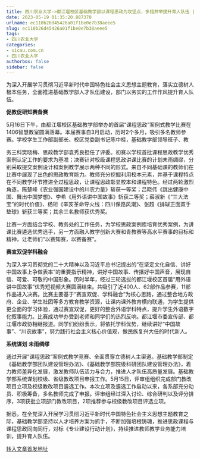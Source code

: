 ```yaml
---
title: 四川农业大学->都江堰校区基础教学部以课程思政为攻坚点，多措并举提升育人队伍 | sicau.com.cn
date: 2023-05-19 01:35:20.887370
urlname: ec110b26d45426a01f1be0e7b38aeee5
slug: ec110b26d45426a01f1be0e7b38aeee5
tags: 
- 四川农业大学
categories:
- sicau.com.cn
- 四川农业大学
authorbox: false
sidebar: false
---
```

为深入开展学习贯彻习近平新时代中国特色社会主义思想主题教育，落实立德树人根本任务，全面推进基础教学部人才队伍建设，部门以务实的工作作风提升育人队伍。

**促教促研知赛备赛**

5月16日下午，由都江堰校区基础教学部举办的首届“课程思政”案例式教学比赛在1406智慧教室圆满落幕。本届赛事自3月启动，历时2个多月，吸引多名教师参赛。学校学生工作部副部长、校区党委副书记陈中桂，基础教学部领导班子、教
<!--more-->
务三科樊晓梅、思政教学部袁秀良担任了评委。初赛以学校首批课程思政教学优秀案例认定工作的要求为基准；决赛针对校级课程思政讲课比赛的计划未雨绸缪，分别采取提交案例设计和案例教学展示两种不同的形式。来自不同基础课的教师们在比赛中展现了出色的思政教育能力。教师充分挖掘利用校本元素，并基于课程特点在不同教学环节推进全过程思政，让课程思政彰显校本和课程特色。经过两轮激烈角逐，陈楚峰《农业强国建设中的川农力量》斩获一等奖；吕晓伟《跳出健康中国、舞出中国梦想》、李希《用外语讲中国故事》斩获二等奖；薛淑新《“三大法宝”的时代价值》、杨珩《辛亥革命导火线：四川保路风潮》、张超《排球正面双手垫球》斩获三等奖；其余三名教师获优秀奖。

比赛一方面结合学校、教务处的工作任务，为学校思政案例库培育优秀案例，为讲课比赛遴选优秀选手，另一方面融入教学创新大赛和青教赛等高水平赛事的目标和精神，让老师们“以赛知赛，以赛备赛”。

**赛宣双促学科融合**

为深入学习贯彻党的二十大精神以及习近平总书记提出的“在坚定文化自信、讲好中国故事上争做表率”的重要指示精神，讲好中国故事、传播好中国声音，展现自信、可爱、可敬的中国形象。历时半年，经过三轮选拔的都江堰校区首届“用外语讲中国故事”优秀短视频大赛圆满结束。共吸引了近400人、62部作品参赛，11部作品进入决赛。比赛主要基于“赛宣双促、学科融合”为核心思路，通过整合地方政府、企业、学生社团等多方教育教学资源，让课内课外教育横向联通，为学生提供更全面的学习体验，通过赛宣双促，更好的整合外语学科特点，提升学生外语数字化叙事能力。比赛成功举办受到老师和同学们的热烈反响。都江堰市委宣传部、都江堰市政协相继报道。同学们纷纷表示，将依托学科优势，继续讲好“中国故事”、“川农故事”，努力践行社会主义核心价值观，做民族复兴大任的时代新人。

**系统谋划** **未雨绸缪**

通过开展“课程思政”案例式教学竞赛、全面贯穿立德树人主渠道。基础教学部制定《基础教学部团队建设管理办法》、《基础教学部院级科研团队建设管理办法》，着力教师差异化发展，激发教师队伍活力与合力，推进人才队伍高质量发展。基础教学部系统谋划校级、省级教改项目申报工作。5月15日，评审组组织完成部门教改项目立项及校级教改项目遴选工作。本次立项及遴选工作启动以来，各系部充分动员、积极筹备，多名教师完成了申报。评审组经过深入讨论、综合研判以及评分排序，3项获批立项部门教改项目，2项推荐参与校级教改项目评选立项。

据悉，在全党深入开展学习贯彻习近平新时代中国特色社会主义思想主题教育之际，基础教学部坚持以人才培养方案为抓手，不断加强培根铸魂，推进思政课程与课程思政同向同行，对标《专业建设行动计划》，持续推进教师教学业务能力培训，提升育人队伍。



[转入文章首发地址](https://news.sicau.edu.cn/info/1078/72258.htm)